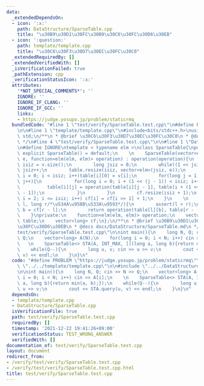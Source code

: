 ```yaml
---
data:
  _extendedDependsOn:
  - icon: ':x:'
    path: DataStructure/SparseTable.cpp
    title: "\u30B9\u30D1\u30FC\u30B9\u30C6\u30FC\u30D6\u30EB"
  - icon: ':question:'
    path: template/template.cpp
    title: "\u30C6\u30F3\u30D7\u30EC\u30FC\u30C8"
  _extendedRequiredBy: []
  _extendedVerifiedWith: []
  _isVerificationFailed: true
  _pathExtension: cpp
  _verificationStatusIcon: ':x:'
  attributes:
    '*NOT_SPECIAL_COMMENTS*': ''
    IGNORE: ''
    IGNORE_IF_CLANG: ''
    IGNORE_IF_GCC: ''
    links:
    - https://judge.yosupo.jp/problem/staticrmq
  bundledCode: "#line 1 \"test/verify/SparseTable.test.cpp\"\n#define PROBLEM \"https://judge.yosupo.jp/problem/staticrmq\"\
    \n\n#line 1 \"template/template.cpp\"\n#include<bits/stdc++.h>\nusing namespace\
    \ std;\n/**\n * @brief \u30C6\u30F3\u30D7\u30EC\u30FC\u30C8\n * @docs docs/template/template.md\n\
    \ */\n#line 4 \"test/verify/SparseTable.test.cpp\"\n\n#line 1 \"DataStructure/SparseTable.cpp\"\
    \n#define IGNORE\ntemplate < typename elm >\nclass SparseTable{\npublic:\n   \
    \ explicit SparseTable() = default;\n    \n    SparseTable(vector<elm>& v, elm\
    \ e, function<elm(elm, elm)> operation) : operation(operation){\n        long\
    \ isiz = v.size();\n        long jsiz = 0;\n        while((1 << jsiz) <= isiz)\
    \ jsiz++;\n        table.resize(isiz, vector<elm>(jsiz, e));\n        for(long\
    \ i = 0; i < isiz; i++)table[i][0] = v[i];\n        for(long j = 1; j < jsiz;\
    \ j++){\n            for(long i = 0; i + (1 << (j - 1)) < isiz; i++){\n      \
    \          table[i][j] = operation(table[i][j - 1], table[i + (1 << (j - 1))][j\
    \ - 1]);\n            }\n        }\n        cf.resize(isiz + 1);\n        for(long\
    \ i = 2; i <= isiz; i++) cf[i] = cf[i >> 1] + 1;\n    }\n    \n    elm query(long\
    \ l, long r/*\u534A\u958B\u533A\u9593*/){\n        assert(l < r);\n        long\
    \ b = cf[r - l];\n        return operation(table[l][b], table[r - (1 << b)][b]);\n\
    \    }\nprivate:\n    function<elm(elm, elm)> operation;\n    vector<vector<elm>>\
    \ table;\n    vector<long> cf;\n};\n/**\n * @brief \u30B9\u30D1\u30FC\u30B9\u30C6\
    \u30FC\u30D6\u30EB\n * @docs docs/DataStructure/SparseTable.md\n */\n#line 6 \"\
    test/verify/SparseTable.test.cpp\"\n\nint main(){\n    long N, Q; cin >> N >>\
    \ Q;\n    vector<long> A(N);\n    for(long i = 0; i < N; i++) cin >> A[i];\n \
    \   \n    SparseTable<> STA(A, INT_MAX, [](long a, long b){return min(a, b);});\n\
    \    while(Q--){\n        long u, v; cin >> u >> v;\n        cout << STA.query(u,\
    \ v) << endl;\n    }\n}\n"
  code: "#define PROBLEM \"https://judge.yosupo.jp/problem/staticrmq\"\n\n#include\
    \ \"../../template/template.cpp\"\n\n#include \"../../DataStructure/SparseTable.cpp\"\
    \n\nint main(){\n    long N, Q; cin >> N >> Q;\n    vector<long> A(N);\n    for(long\
    \ i = 0; i < N; i++) cin >> A[i];\n    \n    SparseTable<> STA(A, INT_MAX, [](long\
    \ a, long b){return min(a, b);});\n    while(Q--){\n        long u, v; cin >>\
    \ u >> v;\n        cout << STA.query(u, v) << endl;\n    }\n}\n"
  dependsOn:
  - template/template.cpp
  - DataStructure/SparseTable.cpp
  isVerificationFile: true
  path: test/verify/SparseTable.test.cpp
  requiredBy: []
  timestamp: '2021-12-22 19:41:26+09:00'
  verificationStatus: TEST_WRONG_ANSWER
  verifiedWith: []
documentation_of: test/verify/SparseTable.test.cpp
layout: document
redirect_from:
- /verify/test/verify/SparseTable.test.cpp
- /verify/test/verify/SparseTable.test.cpp.html
title: test/verify/SparseTable.test.cpp
---
```

